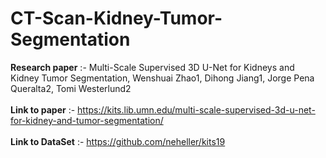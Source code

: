 # CT-Scan-Kidney-Tumor-Segmentation

**Research paper** :- Multi-Scale Supervised 3D U-Net for Kidneys and Kidney Tumor Segmentation, Wenshuai Zhao1, Dihong Jiang1, Jorge Pena Queralta2, Tomi Westerlund2 <br>
<br>
**Link to paper** :- https://kits.lib.umn.edu/multi-scale-supervised-3d-u-net-for-kidney-and-tumor-segmentation/ <br> <br>
**Link to DataSet** :- https://github.com/neheller/kits19 <br><br>

